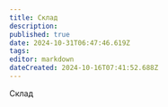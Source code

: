 ```yaml
---
title: Склад
description: 
published: true
date: 2024-10-31T06:47:46.619Z
tags: 
editor: markdown
dateCreated: 2024-10-16T07:41:52.688Z
---
```


Склад